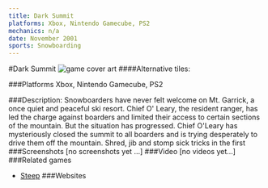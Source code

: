 ```yaml
---
title: Dark Summit
platforms: Xbox, Nintendo Gamecube, PS2
mechanics: n/a
date: November 2001
sports: Snowboarding
---
```

#Dark Summit
![game cover art](//images.igdb.com/igdb/image/upload/t_cover_big/tjdfsfnqlauxrumopcbv.jpg "Logo Title Text 1")
####Alternative tiles:

###Platforms
Xbox, Nintendo Gamecube, PS2

###Description:
Snowboarders have never felt welcome on Mt. Garrick, a once quiet and peaceful ski resort. Chief O' Leary, the resident ranger, has led the charge against boarders and limited their access to certain sections of the mountain. But the situation has progressed. Chief O'Leary has mysteriously closed the summit to all boarders and is trying desperately to drive them off the mountain. 
 Shred, jib and stomp sick tricks in the first
###Screenshots
[no screenshots yet ...]
###Video
[no videos yet...]
###Related games
* [Steep](/games/steep-19554/)
###Websites

